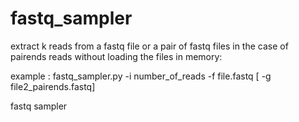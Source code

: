 fastq_sampler
=============

extract k reads from a fastq file or a pair of fastq files in the case of pairends reads without loading the files in memory:

example :
fastq_sampler.py -i number_of_reads -f file.fastq [ -g file2_pairends.fastq]

fastq sampler
